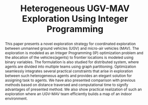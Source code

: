 ---
layout: project-page-new
title: "Heterogeneous UGV-MAV Exploration Using Integer Programming"
authors:
  - name: Ayush Dewan
    sup: 1
  - name: Aravindh Mahendran
    sup: 2
  - name: Nikhil Soni
    sup: 2
  - name: K Madhava Krishna
    sup: 4
affiliations:
  - name: IIIT Hyderabad, India
    link: #
    sup: #
permalink: /publications/2013/Dewan_Heterogeneous-UGV-MAV/
abstract: "This paper presents a novel exploration strategy for coordinated exploration between unmanned ground vehicles (UGV) and micro-air vehicles (MAV). The exploration is modeled as an Integer Programming (IP) optimization problem and the allocation of the vehicles(agents) to frontier
locations is modeled using binary variables. The formulation is also studied for distributed system, where agents are divided into multiple teams using graph partitioning. Optimization seamlessly integrates several practical constraints that arise in exploration between such heterogeneous agents and provides an elegant solution for assigning task to agents. We have also presented comparison with previous methods based on distance traversed and computational time to signify advantages of
presented method. We also show practical realization of such an exploration where an UGV-MAV team efficiently builds a map of an indoor environment."
paper: https://robotics.iiit.ac.in/uploads/Main/Publications/Ayush_etal_IROS_13.pdf
# iframe: https://www.youtube.com/embed/jhjskX4FQwA

---